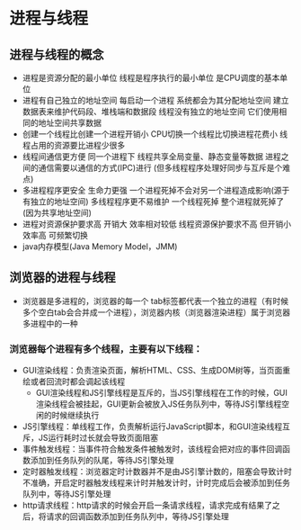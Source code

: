 # 进程与线程
## 进程与线程的概念
  - 进程是资源分配的最小单位 线程是程序执行的最小单位 是CPU调度的基本单位
  - 进程有自己独立的地址空间 每启动一个进程 系统都会为其分配地址空间 建立数据表来维护代码段、堆栈端和数据段 线程没有独立的地址空间 它们使用相同的地址空间共享数据
  - 创建一个线程比创建一个进程开销小 CPU切换一个线程比切换进程花费小 线程占用的资源要比进程少很多
  - 线程间通信更方便 同一个进程下 线程共享全局变量、静态变量等数据 进程之间的通信需要以通信的方式(IPC)进行 (但多线程程序处理好同步与互斥是个难点)
  - 多进程程序更安全 生命力更强 一个进程死掉不会对另一个进程造成影响(源于有独立的地址空间) 多线程程序更不易维护 一个线程死掉 整个进程就死掉了(因为共享地址空间)
  - 进程对资源保护要求高 开销大 效率相对较低 线程资源保护要求不高 但开销小 效率高 可频繁切换
  - java内存模型(Java Memory Model，JMM)
## 浏览器的进程与线程
- 浏览器是多进程的，浏览器的每一个 tab标签都代表一个独立的进程（有时候多个空白tab会合并成一个进程），浏览器内核（浏览器渲染进程）属于浏览器多进程中的一种
### 浏览器每个进程有多个线程，主要有以下线程：
- GUI渲染线程：负责渲染页面，解析HTML、CSS、生成DOM树等，当页面重绘或者回流时都会调起该线程
  - GUI渲染线程和JS引擎线程是互斥的，当JS引擎线程在工作的时候，GUI渲染线程会被挂起，GUI更新会被放入JS任务队列中，等待JS引擎线程空闲的时候继续执行
- JS引擎线程：单线程工作，负责解析运行JavaScript脚本，和GUI渲染线程互斥，JS运行耗时过长就会导致页面阻塞
- 事件触发线程：当事件符合触发条件被触发时，该线程会把对应的事件回调函数添加到任务队列的队尾，等待JS引擎处理
- 定时器触发线程：浏览器定时计数器并不是由JS引擎计数的，阻塞会导致计时不准确，开启定时器触发线程来计时并触发计时，计时完成后会被添加到任务队列中，等待JS引擎处理
- http请求线程：http请求的时候会开启一条请求线程，请求完成有结果了之后，将请求的回调函数添加到任务队列中，等待JS引擎处理